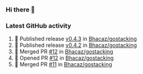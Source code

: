 ### Hi there 👋


### Latest GitHub activity
<!--START_SECTION:activity-->
1. 🚀 Published release [v0.4.3](https://github.com/Bhacaz/gostacking/releases/tag/v0.4.3) in [Bhacaz/gostacking](https://github.com/Bhacaz/gostacking)
2. 🚀 Published release [v0.4.2](https://github.com/Bhacaz/gostacking/releases/tag/v0.4.2) in [Bhacaz/gostacking](https://github.com/Bhacaz/gostacking)
3. 🎉 Merged PR [#12](https://github.com/Bhacaz/gostacking/pull/12) in [Bhacaz/gostacking](https://github.com/Bhacaz/gostacking)
4. 💪 Opened PR [#12](https://github.com/Bhacaz/gostacking/pull/12) in [Bhacaz/gostacking](https://github.com/Bhacaz/gostacking)
5. 🎉 Merged PR [#11](https://github.com/Bhacaz/gostacking/pull/11) in [Bhacaz/gostacking](https://github.com/Bhacaz/gostacking)
<!--END_SECTION:activity-->

<!--
**Bhacaz/bhacaz** is a ✨ _special_ ✨ repository because its `README.md` (this file) appears on your GitHub profile.

Here are some ideas to get you started:

- 🔭 I’m currently working on ...
- 🌱 I’m currently learning ...
- 👯 I’m looking to collaborate on ...
- 🤔 I’m looking for help with ...
- 💬 Ask me about ...
- 📫 How to reach me: ...
- 😄 Pronouns: ...
- ⚡ Fun fact: ...
-->
